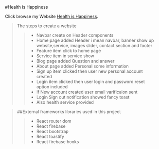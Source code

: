 #Health is Happiness

Click browse my Website [Health is Happiness](https://assignment-nine.netlify.app/).

>The steps to create a website
>> - Navbar create on Header components 
>> - Home page added Header i mean navbar, banner show up website,service, images slider, contact section and footer
>> - Feature item click to home page 
>> - Service item in service show 
>> - Blog page added Question and answer 
>> - About page added Personal some information
>> - Sign up item clicked then user new personal account created
>> - Login item clicked then user login and password reset option included
>> - If New account created user email varificaion sent
>> - Login Sign out notification showed fancy toast 
>> - Also health service provided 

>##External frameworks libraries used in this project
>> - React router dom
>> - React firebase
>> - React bootstrap
>> - React toastify
>> - React firebase hooks
